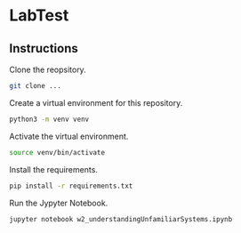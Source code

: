 # LabTest

## Instructions

Clone the reopsitory.

```bash
git clone ...
```

Create a virtual environment for this repository.

```bash
python3 -m venv venv
```

Activate the virtual environment.

```bash
source venv/bin/activate
```

Install the requirements.

```bash
pip install -r requirements.txt
```

Run the Jypyter Notebook.

```bash
jupyter notebook w2_understandingUnfamiliarSystems.ipynb
```

